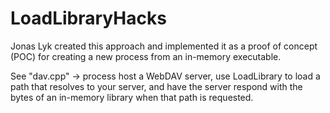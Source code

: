 # LoadLibraryHacks

 Jonas Lyk created this approach and implemented it as a proof of concept (POC) for creating a new process from an in-memory executable.

 See "dav.cpp" -> process host a WebDAV server, use LoadLibrary to load a path that resolves to your server, and have the server respond with the bytes of an in-memory library when that path is requested.
